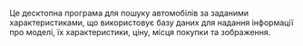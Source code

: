 Це десктопна програма для пошуку автомобілів за заданими характеристиками, що використовує базу даних для надання інформації про моделі, їх характеристики, ціну, місця покупки та зображення.
